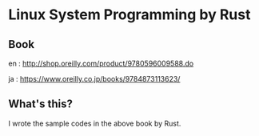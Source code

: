 # Linux System Programming by Rust
## Book

en : http://shop.oreilly.com/product/9780596009588.do

ja : https://www.oreilly.co.jp/books/9784873113623/

## What's this?
I wrote the sample codes in the above book by Rust.